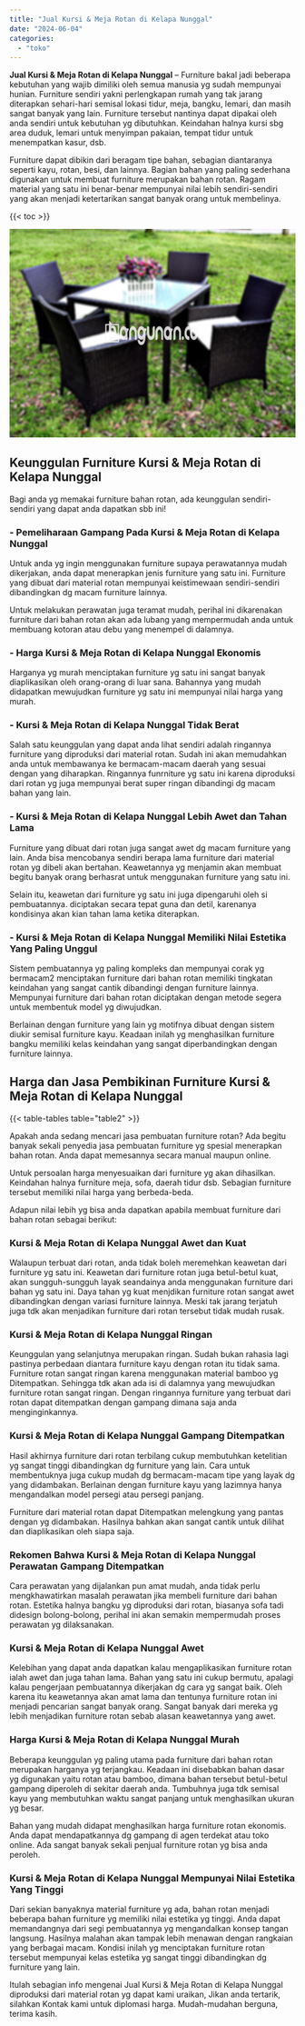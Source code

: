 ```yaml
---
title: "Jual Kursi & Meja Rotan di Kelapa Nunggal"
date: "2024-06-04"
categories: 
  - "toko"
---
```


**Jual Kursi & Meja Rotan di Kelapa Nunggal** – Furniture bakal jadi beberapa kebutuhan yang wajib dimiliki oleh semua manusia yg sudah mempunyai hunian. Furniture sendiri yakni perlengkapan rumah yang tak jarang diterapkan sehari-hari semisal lokasi tidur, meja, bangku, lemari, dan masih sangat banyak yang lain. Furniture tersebut nantinya dapat dipakai oleh anda sendiri untuk kebutuhan yg dibutuhkan. Keindahan halnya kursi sbg area duduk, lemari untuk menyimpan pakaian, tempat tidur untuk menempatkan kasur, dsb.

Furniture dapat dibikin dari beragam tipe bahan, sebagian diantaranya seperti kayu, rotan, besi, dan lainnya. Bagian bahan yang paling sederhana digunakan untuk membuat furniture merupakan bahan rotan. Ragam material yang satu ini benar-benar mempunyai nilai lebih sendiri-sendiri yang akan menjadi ketertarikan sangat banyak orang untuk membelinya.

{{< toc >}}

![Jual Kursi & Meja Rotan di Kelapa Nunggal](/images/kursi-meja-rotan-murah46.png)

## Keunggulan Furniture Kursi & Meja Rotan di Kelapa Nunggal

Bagi anda yg memakai furniture bahan rotan, ada keunggulan sendiri-sendiri yang dapat anda dapatkan sbb ini!

### \- Pemeliharaan Gampang Pada Kursi & Meja Rotan di Kelapa Nunggal

Untuk anda yg ingin menggunakan furniture supaya perawatannya mudah dikerjakan, anda dapat menerapkan jenis furniture yang satu ini. Furniture yang dibuat dari material rotan mempunyai keistimewaan sendiri-sendiri dibandingkan dg macam furniture lainnya.

Untuk melakukan perawatan juga teramat mudah, perihal ini dikarenakan furniture dari bahan rotan akan ada lubang yang mempermudah anda untuk membuang kotoran atau debu yang menempel di dalamnya.

### \- Harga Kursi & Meja Rotan di Kelapa Nunggal Ekonomis

Harganya yg murah menciptakan furniture yg satu ini sangat banyak diaplikasikan oleh orang-orang di luar sana. Bahannya yang mudah didapatkan mewujudkan furniture yg satu ini mempunyai nilai harga yang murah.

### \- Kursi & Meja Rotan di Kelapa Nunggal Tidak Berat

Salah satu keunggulan yang dapat anda lihat sendiri adalah ringannya furniture yang diproduksi dari material rotan. Sudah ini akan memudahkan anda untuk membawanya ke bermacam-macam daerah yang sesuai dengan yang diharapkan. Ringannya funrniture yg satu ini karena diproduksi dari rotan yg juga mempunyai berat super ringan dibandingi dg macam bahan yang lain.

### \- Kursi & Meja Rotan di Kelapa Nunggal Lebih Awet dan Tahan Lama

Furniture yang dibuat dari rotan juga sangat awet dg macam furniture yang lain. Anda bisa mencobanya sendiri berapa lama furniture dari material rotan yg dibeli akan bertahan. Keawetannya yg menjamin akan membuat begitu banyak orang berhasrat untuk menggunakan furniture yang satu ini.

Selain itu, keawetan dari furniture yg satu ini juga dipengaruhi oleh si pembuatannya. diciptakan secara tepat guna dan detil, karenanya kondisinya akan kian tahan lama ketika diterapkan.

### \- Kursi & Meja Rotan di Kelapa Nunggal Memiliki Nilai Estetika Yang Paling Unggul

Sistem pembuatannya yg paling kompleks dan mempunyai corak yg bermacam2 menciptakan furniture dari bahan rotan memiliki tingkatan keindahan yang sangat cantik dibandingi dengan furniture lainnya. Mempunyai furniture dari bahan rotan diciptakan dengan metode segera untuk membentuk model yg diwujudkan.

Berlainan dengan furniture yang lain yg motifnya dibuat dengan sistem diukir semisal furniture kayu. Keadaan inilah yg menghasilkan furniture bangku memiliki kelas keindahan yang sangat diperbandingkan dengan furniture lainnya.

## Harga dan Jasa Pembikinan Furniture Kursi & Meja Rotan di Kelapa Nunggal

{{< table-tables table="table2" >}}

Apakah anda sedang mencari jasa pembuatan furniture rotan? Ada begitu banyak sekali penyedia jasa pembuatan furniture yg spesial menerapkan bahan rotan. Anda dapat memesannya secara manual maupun online.

Untuk persoalan harga menyesuaikan dari furniture yg akan dihasilkan. Keindahan halnya furniture meja, sofa, daerah tidur dsb. Sebagian furniture tersebut memiliki nilai harga yang berbeda-beda.

Adapun nilai lebih yg bisa anda dapatkan apabila membuat furniture dari bahan rotan sebagai berikut:

### Kursi & Meja Rotan di Kelapa Nunggal Awet dan Kuat

Walaupun terbuat dari rotan, anda tidak boleh meremehkan keawetan dari furniture yg satu ini. Keawetan dari furniture rotan juga betul-betul kuat, akan sungguh-sungguh layak seandainya anda menggunakan furniture dari bahan yg satu ini. Daya tahan yg kuat menjdikan furniture rotan sangat awet dibandingkan dengan variasi furniture lainnya. Meski tak jarang terjatuh juga tdk akan menjadikan furniture dari rotan tersebut tidak mudah rusak.

### Kursi & Meja Rotan di Kelapa Nunggal Ringan

Keunggulan yang selanjutnya merupakan ringan. Sudah bukan rahasia lagi pastinya perbedaan diantara furniture kayu dengan rotan itu tidak sama. Furniture rotan sangat ringan karena menggunakan material bamboo yg Ditempatkan. Sehingga tdk akan ada isi di dalamnya yang mewujudkan furniture rotan sangat ringan. Dengan ringannya furniture yang terbuat dari rotan dapat ditempatkan dengan gampang dimana saja anda menginginkannya.

### Kursi & Meja Rotan di Kelapa Nunggal Gampang Ditempatkan

Hasil akhirnya furniture dari rotan terbilang cukup membutuhkan ketelitian yg sangat tinggi dibandingkan dg furniture yang lain. Cara untuk membentuknya juga cukup mudah dg bermacam-macam tipe yang layak dg yang didambakan. Berlainan dengan furniture kayu yang lazimnya hanya mengandalkan model persegi atau persegi panjang.

Furniture dari material rotan dapat Ditempatkan melengkung yang pantas dengan yg didambakan. Hasilnya bahkan akan sangat cantik untuk dilihat dan diaplikasikan oleh siapa saja.

### Rekomen Bahwa Kursi & Meja Rotan di Kelapa Nunggal Perawatan Gampang Ditempatkan

Cara perawatan yang dijalankan pun amat mudah, anda tidak perlu mengkhawatirkan masalah perawatan jika membeli furniture dari bahan rotan. Estetika halnya bangku yg diproduksi dari rotan, biasanya sofa tadi didesign bolong-bolong, perihal ini akan semakin mempermudah proses perawatan yg dilaksanakan.

### Kursi & Meja Rotan di Kelapa Nunggal Awet

Kelebihan yang dapat anda dapatkan kalau mengaplikasikan furniture rotan ialah awet dan juga tahan lama. Bahan yang satu ini cukup bermutu, apalagi kalau pengerjaan pembuatannya dikerjakan dg cara yg sangat baik. Oleh karena itu keawetannya akan amat lama dan tentunya furniture rotan ini menjadi pencarian sangat banyak orang. Sangat banyak dari mereka yg lebih menjadikan furniture rotan sebab alasan keawetannya yang awet.

### Harga Kursi & Meja Rotan di Kelapa Nunggal Murah

Beberapa keunggulan yg paling utama pada furniture dari bahan rotan merupakan harganya yg terjangkau. Keadaan ini disebabkan bahan dasar yg digunakan yaitu rotan atau bamboo, dimana bahan tersebut betul-betul gampang diperoleh di sekitar daerah anda. Tumbuhnya juga tdk semisal kayu yang membutuhkan waktu sangat panjang untuk menghasilkan ukuran yg besar.

Bahan yang mudah didapat menghasilkan harga furniture rotan ekonomis. Anda dapat mendapatkannya dg gampang di agen terdekat atau toko online. Ada sangat banyak sekali penjual furniture rotan yg bisa anda peroleh.

### Kursi & Meja Rotan di Kelapa Nunggal Mempunyai Nilai Estetika Yang Tinggi

Dari sekian banyaknya material furniture yg ada, bahan rotan menjadi beberapa bahan furniture yg memiliki nilai estetika yg tinggi. Anda dapat memandangnya dari segi pembuatannya yg mengandalkan konsep tangan langsung. Hasilnya malahan akan tampak lebih menawan dengan rangkaian yang berbagai macam. Kondisi inilah yg menciptakan furniture rotan tersebut mempunyai kelas estetika yg sangat tinggi dibandingkan dg furniture yang lain.

Itulah sebagian info mengenai Jual Kursi & Meja Rotan di Kelapa Nunggal diproduksi dari material rotan yg dapat kami uraikan, Jikan anda tertarik, silahkan Kontak kami untuk diplomasi harga. Mudah-mudahan berguna, terima kasih.
